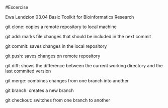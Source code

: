 #Excercise

Ewa Lendzion 03.04 Basic Toolkit for Bioinformatics Research

git clone: copies a remote repository to local machine

git add: marks file changes that should be included in the next commit

git commit: saves changes in the local repository

git push: saves changes on remote repository

git diff: shows the difference between the current working directory and the last commited version

git merge: combines changes from one branch into another

git branch: creates a new branch

git checkout: switches from one branch to another

